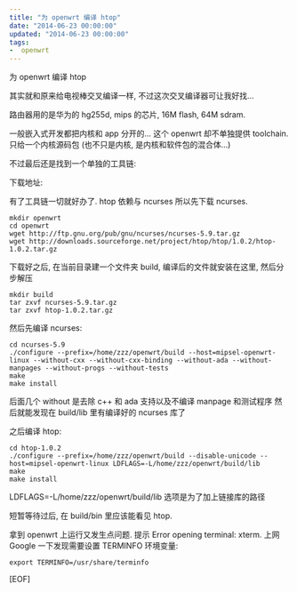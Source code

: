 ```yaml
---
title: "为 openwrt 编译 htop"
date: "2014-06-23 00:00:00"
updated: "2014-06-23 00:00:00"
tags:
-  openwrt
---
```



为 openwrt 编译 htop

[](/notename/ "archive 20140623")

其实就和原来给电视棒交叉编译一样, 不过这次交叉编译器可让我好找…

路由器用的是华为的 hg255d, mips 的芯片, 16M flash, 64M sdram.

一般嵌入式开发都把内核和 app 分开的… 这个 openwrt 却不单独提供 toolchain. 只给一个内核源码包 (也不只是内核,  是内核和软件包的混合体…)

不过最后还是找到一个单独的工具链:

下载地址:

有了工具链一切就好办了. htop 依赖与 ncurses 所以先下载 ncurses.
```
mkdir openwrt
cd openwrt
wget http://ftp.gnu.org/pub/gnu/ncurses/ncurses-5.9.tar.gz
wget http://downloads.sourceforge.net/project/htop/htop/1.0.2/htop-1.0.2.tar.gz
```
下载好之后, 在当前目录建一个文件夹 build, 编译后的文件就安装在这里, 然后分步解压
```
mkdir build
tar zxvf ncurses-5.9.tar.gz
tar zxvf htop-1.0.2.tar.gz
```
然后先编译 ncurses:
```
cd ncurses-5.9
./configure --prefix=/home/zzz/openwrt/build --host=mipsel-openwrt-linux --without-cxx --without-cxx-binding --without-ada --without-manpages --without-progs --without-tests 
make
make install
```
后面几个 without 是去除 c++ 和 ada 支持以及不编译 manpage 和测试程序
然后就能发现在 build/lib 里有编译好的 ncurses 库了

之后编译 htop:
```
cd htop-1.0.2
./configure --prefix=/home/zzz/openwrt/build --disable-unicode --host=mipsel-openwrt-linux LDFLAGS=-L/home/zzz/openwrt/build/lib
make 
make install
```
LDFLAGS=-L/home/zzz/openwrt/build/lib 选项是为了加上链接库的路径

短暂等待过后, 在 build/bin 里应该能看见 htop.

拿到 openwrt 上运行又发生点问题. 提示
Error opening terminal: xterm.
上网 Google 一下发现需要设置 TERMINFO 环境变量:
```
export TERMINFO=/usr/share/terminfo
```
[EOF]



